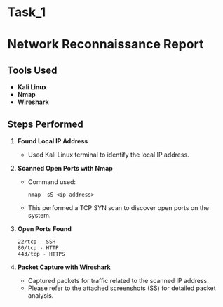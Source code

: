 # Task_1

# Network Reconnaissance Report

## Tools Used

* **Kali Linux**
* **Nmap**
* **Wireshark**

## Steps Performed

1. **Found Local IP Address**

   * Used Kali Linux terminal to identify the local IP address.

2. **Scanned Open Ports with Nmap**

   * Command used:

     ```
     nmap -sS <ip-address>
     ```
   * This performed a TCP SYN scan to discover open ports on the system.

3. **Open Ports Found**


     ```
     22/tcp - SSH  
     80/tcp - HTTP  
     443/tcp - HTTPS  
     ```


4. **Packet Capture with Wireshark**

   * Captured packets for traffic related to the scanned IP address.
   * Please refer to the attached screenshots (SS) for detailed packet analysis.

